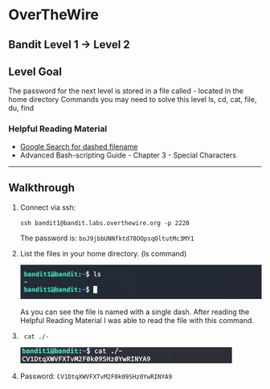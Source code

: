# OverTheWire
## Bandit Level 1 → Level 2

## Level Goal
The password for the next level is stored in a file called - located in the home directory
Commands you may need to solve this level
ls, cd, cat, file, du, find
### Helpful Reading Material
- [Google Search for dashed filename](https://www.google.com/search?q=dashed+filename)
- Advanced Bash-scripting Guide - Chapter 3 - Special Characters 

----------------------------------------------------------------------------------------------------------------------------
## Walkthrough

1. Connect via ssh: 
	```
	ssh bandit1@bandit.labs.overthewire.org -p 2220
	```
	The password is: `boJ9jbbUNNfktd78OOpsqOltutMc3MY1`

1. List the files in your home directory. (ls command)

	![list files in home dir](images/level1to2.listing.files.with.dashes.inlinux.bandit1.png)

	As you can see the file is named with a single dash. After reading the Helpful Reading Material I was able to read the file with this command. 

1. ` cat ./-`

	![read linux file with a dash that starts in the name](images/level1to2.reading.dashed.file.names.in.linux.bandit1.png)

1. Password: `CV1DtqXWVFXTvM2F0k09SHz0YwRINYA9`
